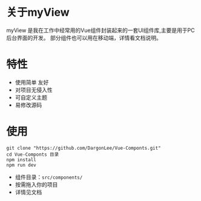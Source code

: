 # 关于myView
myView 是我在工作中经常用的Vue组件封装起来的一套UI组件库,主要是用于PC后台界面的开发。
部分组件也可以用在移动端，详情看文档说明。

# 特性
- 使用简单 友好
- 对项目无侵入性
- 可自定义主题
- 易修改源码

# 使用
```shell
git clone "https://github.com/DargonLee/Vue-Componts.git"
cd Vue-Componts 目录
npm install
npm run dev
```
- 组件目录：`src/components/`
- 按需拖入你的项目
- 详情见文档